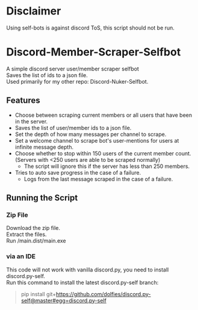 # Disclaimer
Using self-bots is against discord ToS, this script should not be run.
# Discord-Member-Scraper-Selfbot
A simple discord server user/member scraper selfbot <br/>
Saves the list of ids to a json file. <br/>
Used primarily for my other repo: Discord-Nuker-Selfbot.
## Features
- Choose between scraping current members or all users that have been in the server.
- Saves the list of user/member ids to a json file.
- Set the depth of how many messages per channel to scrape.
- Set a welcome channel to scrape bot's user-mentions for users at infinite message depth.
- Choose whether to stop within 150 users of the current member count. (Servers with <250 users are able to be scraped normally)
  - The script will ignore this if the server has less than 250 members.
- Tries to auto save progress in the case of a failure.
  - Logs from the last message scraped in the case of a failure.
## Running the Script
### Zip File
Download the zip file. <br/>
Extract the files. <br/>
Run /main.dist/main.exe
### via an IDE
This code will not work with vanilla discord.py, you need to install discord.py-self. <br/>
Run this command to install the latest discord.py-self branch: 
> pip install git+https://github.com/dolfies/discord.py-self@master#egg=discord.py-self
